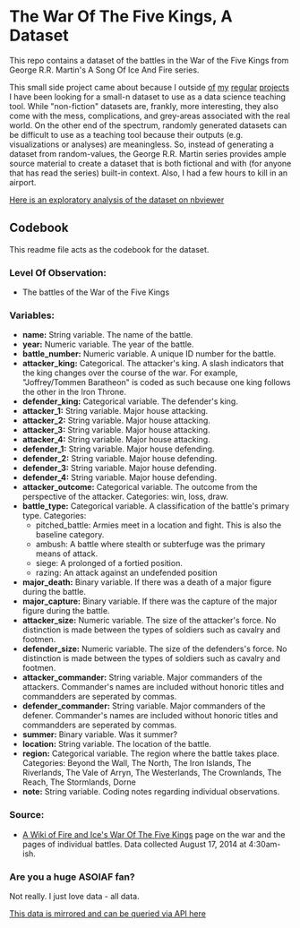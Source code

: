 # The War Of The Five Kings, A Dataset

This repo contains a dataset of the battles in the War of the Five Kings from George R.R. Martin's A Song Of Ice And Fire series.

This small side project came about because I outside [of](http://chrisralbon.com) [my](https://github.com/chrisalbon) [regular](http://crisis.net) [projects](http://ushahidi.com) I have been looking for a small-n dataset to use as a data science teaching tool. While "non-fiction" datasets are, frankly, more interesting, they also come with the mess, complications, and grey-areas associated with the real world. On the other end of the spectrum, randomly generated datasets can be difficult to use as a teaching tool because their outputs (e.g. visualizations or analyses) are meaningless. So, instead of generating a dataset from random-values, the George R.R. Martin series provides ample source material to create a dataset that is both fictional and with (for anyone that has read the series) built-in context. Also, I had a few hours to kill in an airport.

[Here is an exploratory analysis of the dataset on nbviewer](http://nbviewer.ipython.org/github/chrisalbon/war_of_the_five_kings_dataset/blob/master/exploratory_analysis.ipynb)

## Codebook

This readme file acts as the codebook for the dataset.

### Level Of Observation:
- The battles of the War of the Five Kings

### Variables:

- **name:** String variable. The name of the battle.
- **year:** Numeric variable. The year of the battle.
- **battle_number:** Numeric variable. A unique ID number for the battle.
- **attacker_king:** Categorical. The attacker's king. A slash indicators that the king changes over the course of the war. For example, "Joffrey/Tommen Baratheon" is coded as such because one king follows the other in the Iron Throne.
- **defender_king:** Categorical variable. The defender's king.
- **attacker_1:** String variable. Major house attacking.
- **attacker_2:** String variable. Major house attacking.
- **attacker_3:** String variable. Major house attacking.
- **attacker_4:** String variable. Major house attacking.
- **defender_1:** String variable. Major house defending.
- **defender_2:** String variable. Major house defending.
- **defender_3:** String variable. Major house defending.
- **defender_4:** String variable. Major house defending.
- **attacker_outcome:** Categorical variable. The outcome from the perspective of the attacker. Categories: win, loss, draw.
- **battle_type:** Categorical variable. A classification of the battle's primary type. Categories:
    - pitched\_battle: Armies meet in a location and fight. This is also the baseline category.
    - ambush: A battle where stealth or subterfuge was the primary means of attack.
    - siege: A prolonged of a fortied position.
    - razing: An attack against an undefended position
- **major_death:** Binary variable. If there was a death of a major figure during the battle.
- **major_capture:** Binary variable. If there was the capture of the major figure during the battle.
- **attacker_size:** Numeric variable. The size of the attacker's force. No distinction is made between the types of soldiers such as cavalry and footmen.
- **defender_size:** Numeric variable. The size of the defenders's force. No distinction is made between the types of soldiers such as cavalry and footmen.
- **attacker_commander:** String variable. Major commanders of the attackers. Commander's names are included without honoric titles and commandders are seperated by commas.
- **defender_commander:** String variable. Major commanders of the defener. Commander's names are included without honoric titles and commandders are seperated by commas.
- **summer:** Binary variable. Was it summer?
- **location:** String variable. The location of the battle.
- **region:** Categorical variable. The region where the battle takes place. Categories: Beyond the Wall, The North, The Iron Islands, The Riverlands, The Vale of Arryn, The Westerlands, The Crownlands, The Reach, The Stormlands, Dorne
- **note:** String variable. Coding notes regarding individual observations.

### Source:

- [A Wiki of Fire and Ice's War Of The Five Kings](http://awoiaf.westeros.org/index.php/War_of_the_Five_Kings) page on the war and the pages of individual battles. Data collected August 17, 2014 at 4:30am-ish.


### Are you a huge ASOIAF fan?

Not really. I just love data - all data.


 [This data is mirrored and can be queried via API here](https://www.exversion.com/data/view/YVCREKZP14Y2XXC)
